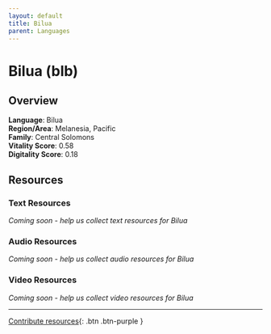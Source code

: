```yaml
---
layout: default
title: Bilua
parent: Languages
---
```


# Bilua (blb)

## Overview

**Language**: Bilua  
**Region/Area**: Melanesia, Pacific  
**Family**: Central Solomons  
**Vitality Score**: 0.58  
**Digitality Score**: 0.18  

## Resources

### Text Resources
*Coming soon - help us collect text resources for Bilua*

### Audio Resources
*Coming soon - help us collect audio resources for Bilua*

### Video Resources
*Coming soon - help us collect video resources for Bilua*

---

[Contribute resources](https://fairtrain.github.io/){: .btn .btn-purple }
